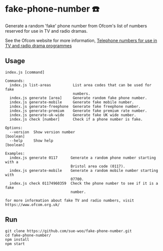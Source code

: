 # fake-phone-number ☎️
Generate a random 'fake' phone number from Ofcom's list of numbers reserved for use in TV and radio dramas.

See the Ofcom website for more information, [Telephone numbers for use in TV and radio drama programmes](https://www.ofcom.org.uk/phones-telecoms-and-internet/information-for-industry/numbering/numbers-for-drama)

## Usage
```
index.js [command]

Commands:
  index.js list-areas          List area codes that can be used for fake
                               numbers.
  index.js generate [area]     Generate random fake phone number.
  index.js generate-mobile     Generate fake mobile number.
  index.js generate-freephone  Generate fake freephone number.
  index.js generate-premium    Generate fake premium rate number.
  index.js generate-uk-wide    Generate fake UK wide number.
  index.js check [number]      Check if a phone number is fake.

Options:
  --version  Show version number                                       [boolean]
  --help     Show help                                                 [boolean]

Examples:
  index.js generate 0117      Generate a random phone number starting with a
                              Bristol area code (0117).
  index.js generate-mobile    Generate a random mobile number starting with
                              07700.
  index.js check 01174960359  Check the phone number to see if it is a fake
                              number.

for more information about fake TV and radio numbers, visit
https://www.ofcom.org.uk/

```
## Run
```
git clone https://github.com/sue-woo/fake-phone-number.git
cd fake-phone-number/
npm install
npm start
```
